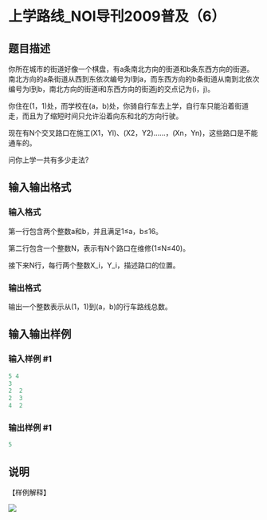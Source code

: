 # 上学路线_NOI导刊2009普及（6）

## 题目描述

你所在城市的街道好像一个棋盘，有a条南北方向的街道和b条东西方向的街道。南北方向的a条街道从西到东依次编号为l到a，而东西方向的b条街道从南到北依次编号为l到b，南北方向的街道i和东西方向的街道j的交点记为(i，j)。

你住在(1，1)处，而学校在(a，b)处，你骑自行车去上学，自行车只能沿着街道走，而且为了缩短时间只允许沿着向东和北的方向行驶。

现在有N个交叉路口在施工(X1，Yl)、(X2，Y2)……，(Xn，Yn)，这些路口是不能通车的。

问你上学一共有多少走法?

## 输入输出格式

### 输入格式

第一行包含两个整数a和b，并且满足1≤a，b≤16。

第二行包含一个整数N，表示有N个路口在维修(1≤N≤40)。

接下来N行，每行两个整数X\_i，Y\_i，描述路口的位置。

### 输出格式

输出一个整数表示从(1，1)到(a，b)的行车路线总数。

## 输入输出样例

### 输入样例 #1

```cpp
5 4
3
2  2
2  3
4  2

```
### 输出样例 #1

```cpp
5
```


## 说明

【样例解释】

![](https://cdn.luogu.com.cn/upload/pic/868.png)

